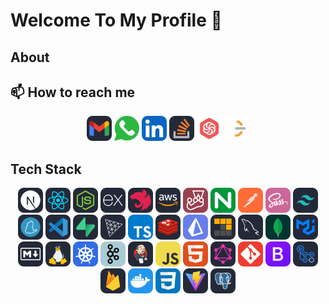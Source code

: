# Welcome To My Profile 👋

## About

 <h2>📫 How to reach me</h2>
<div align="center" >
<!-- Gmail -->
<a href="mailto:hussamsindhu@gmail.com"><img src="./icons/Gmail-Dark.svg" width="40"></a>
  <!-- WhatsApp -->
  <a href="https://wa.me/923346481902"><img src="./icons/whatsapp.svg" width="40" alt="WhatsApp"></a>
<!-- linkedin -->
<a href="https://www.linkedin.com/in/hussamsindhu/" target="_blank" ><img src="./icons/LinkedIn.svg" width="40" target="_blank"></a>
<!-- StackOverflow -->
<a href="https://stackoverflow.com/users/11535467/hussamsindhu" target="_blank"><img src="./icons/StackOverflow-Dark.svg" width="40" target="_blank"></a>
<!-- Codewars -->
<a href="https://www.codewars.com/users/hussamsindhu" target="_blank"><img src="./icons/codewars.png" width="40" target="_blank"></a>
<!-- leetcode -->
<a href="https://leetcode.com/u/hussamsindhu/" target="_blank"><img src="./icons/LeetCode.png" width="40" target="_blank"></a>
</div>

<h2>Tech Stack</h2>
<div align="center">
<img src="./icons/NextJS-Dark.svg" width="40" target="_blank">
<img src="./icons/React-Dark.svg" width="40" target="_blank">
<img src="./icons/NodeJS-Dark.svg" width="40" target="_blank">
<img src="./icons/ExpressJS-Dark.svg" width="40" target="_blank">
<img src="./icons/NestJS-Dark.svg" width="40" target="_blank">
<img src="./icons/AWS-Dark.svg" width="40" target="_blank">
<img src="./icons/Jest.svg" width="40" target="_blank">
<img src="./icons/Nginx.svg" width="40" target="_blank">
<img src="./icons/Postman.svg" width="40" target="_blank">
<img src="./icons/Sass.svg" width="40" target="_blank">
<img src="./icons/TailwindCSS-Dark.svg" width="40" target="_blank">
<img src="./icons/Yarn-Dark.svg" width="40" target="_blank">
<img src="./icons/VSCode-Dark.svg" width="40" target="_blank">
<img src="./icons/Supabase-Dark.svg" width="40" target="_blank">
<img src="./icons/ThreeJS-Dark.svg" width="40" target="_blank">
<img src="./icons/TypeScript.svg" width="40" target="_blank">
<img src="./icons/Redis-Dark.svg" width="40" target="_blank">
<img src="./icons/Prisma.svg" width="40" target="_blank">
<img src="./icons/Pnpm-Dark.svg" width="40" target="_blank">
<img src="./icons/MySQL-Dark.svg" width="40" target="_blank">
<img src="./icons/MongoDB.svg" width="40" target="_blank">
<img src="./icons/MaterialUI-Dark.svg" width="40" target="_blank">
<img src="./icons/Markdown-Dark.svg" width="40" target="_blank">
<img src="./icons/Linux-Dark.svg" width="40" target="_blank">
<img src="./icons/Kubernetes.svg" width="40" target="_blank">
<img src="./icons/Kafka.svg" width="40" target="_blank">
<img src="./icons/Jenkins-Dark.svg" width="40" target="_blank">
<img src="./icons/JavaScript.svg" width="40" target="_blank">
<img src="./icons/HTML.svg" width="40" target="_blank">
<img src="./icons/GraphQL-Dark.svg" width="40" target="_blank">
<img src="./icons/Git.svg" width="40" target="_blank">
<img src="./icons/Bootstrap.svg" width="40" target="_blank">
<img src="./icons/GithubActions-Dark.svg" width="40" target="_blank">
<img src="./icons/Firebase-Dark.svg" width="40" target="_blank">
<img src="./icons/Docker.svg" width="40" target="_blank">
<img src="./icons/CSS.svg" width="40" target="_blank">
<img src="./icons/Vite-Dark.svg" width="40" target="_blank">
<img src="./icons/PostgreSQL-Dark.svg" width="40" target="_blank">
</div>
